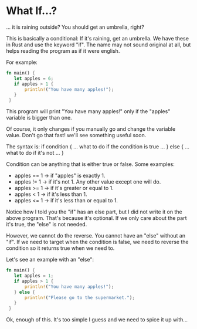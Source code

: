 # What If...?

... it is raining outside? You should get an umbrella, right?

This is basically a conditional: If it's raining, get an umbrella. We have these in Rust and use the keyword "if". The name may not sound original at all, but helps reading the program as if it were english.

For example:

```rust
fn main() {
   let apples = 6;
   if apples > 1 {
       println!("You have many apples!");
   }
 }
```

This program will print "You have many apples!" only if the "apples" variable is bigger than one.

Of course, it only changes if you manually go and change the variable value. Don't go that fast! we'll see something useful soon.

The syntax is:
        if condition { ... what to do if the condition is true ... } else { ... what to do if it's not ... }

Condition can be anything that is either true or false. Some examples:
* apples == 1 → if "apples" is exactly 1.
* apples != 1 → if it's not 1. Any other value except one will do.
* apples >= 1 → if it's greater or equal to 1.
* apples < 1 → if it's less than 1.
* apples <= 1 → if it's less than or equal to 1.

Notice how I told you the "if" has an else part, but I did not write it on the above program. That's because it's optional. If we only care about the part it's true, the "else" is not needed.

However, we cannot do the reverse. You cannot have an "else" without an "if". If we need to target when the condition is false, we need to reverse the condition so it returns true when we need to.

Let's see an example with an "else":

```rust
fn main() {
   let apples = 1;
   if apples > 1 {
       println!("You have many apples!");
   } else {
       println!("Please go to the supermarket.");
   }
 }
```

Ok, enough of this. It's too simple I guess and we need to spice it up with...